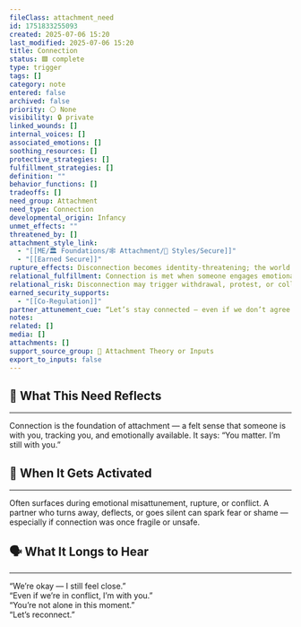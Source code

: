 ```yaml
---
fileClass: attachment_need
id: 1751833255093
created: 2025-07-06 15:20
last_modified: 2025-07-06 15:20
title: Connection
status: 🟩 complete
type: trigger
tags: []
category: note
entered: false
archived: false
priority: ⚪ None
visibility: 🔒 private
linked_wounds: []
internal_voices: []
associated_emotions: []
soothing_resources: []
protective_strategies: []
fulfillment_strategies: []
definition: ""
behavior_functions: []
tradeoffs: []
need_group: Attachment
need_type: Connection
developmental_origin: Infancy
unmet_effects: ""
threatened_by: []
attachment_style_link:
  - "[[ME/🏛️ Foundations/🕸️ Attachment/🔗 Styles/Secure]]"
  - "[[Earned Secure]]"
rupture_effects: Disconnection becomes identity-threatening; the world feels distant, cold, or untrustworthy.
relational_fulfillment: Connection is met when someone engages emotionally, shares reality, and stays relational even in conflict.
relational_risk: Disconnection may trigger withdrawal, protest, or collapse; shame may follow disconnection.
earned_security_supports:
  - "[[Co-Regulation]]"
partner_attunement_cue: “Let’s stay connected — even if we don’t agree right now.”
notes: 
related: []
media: []
attachments: []
support_source_group: 💖 Attachment Theory or Inputs
export_to_inputs: false
---
```


## 🤝 What This Need Reflects
---
Connection is the foundation of attachment — a felt sense that someone is with you, tracking you, and emotionally available. It says: “You matter. I’m still with you.”

## 🧲 When It Gets Activated
---
Often surfaces during emotional misattunement, rupture, or conflict. A partner who turns away, deflects, or goes silent can spark fear or shame — especially if connection was once fragile or unsafe.

## 🗣️ What It Longs to Hear
---
“We’re okay — I still feel close.”  
“Even if we’re in conflict, I’m with you.”  
“You’re not alone in this moment.”  
“Let’s reconnect.”

